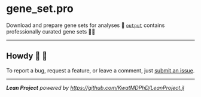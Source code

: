 # gene_set.pro

Download and prepare gene sets for analyses :dna: [`output`](output) contains professionally curated gene sets :scientist:

---

## Howdy :wave: :cowboy_hat_face:

To report a bug, request a feature, or leave a comment, just [submit an issue](https://github.com/KwatMDPhD/get_gene_set.pro/issues/new/choose).

---

_**Lean Project** powered by https://github.com/KwatMDPhD/LeanProject.jl_
